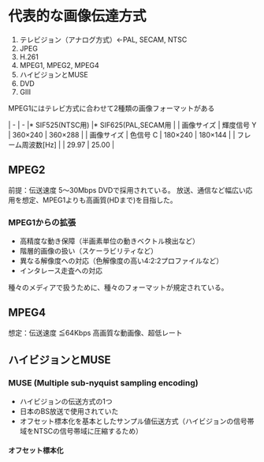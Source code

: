# 代表的な画像伝達方式
1. テレビジョン（アナログ方式）←PAL, SECAM, NTSC
2. JPEG
3. H.261
4. MPEG1, MPEG2, MPEG4
5. ハイビジョンとMUSE
6. DVD
7. GⅢ

MPEG1にはテレビ方式に合わせて2種類の画像フォーマットがある

| - | - |* SIF525(NTSC用) |* SIF625(PAL,SECAM用 |
| 画像サイズ | 輝度信号 Y | 360×240 | 360×288 |
| 画像サイズ | 色信号 C | 180×240 | 180×144 |
| フレーム周波数[Hz] | | 29.97 | 25.00 |


## MPEG2
前提：伝送速度 5～30Mbps
DVDで採用されている。
放送、通信など幅広い応用を想定、MPEG1よりも高画質(HDまで)を目指した。

### MPEG1からの拡張
* 高精度な動き保障（半画素単位の動きベクトル検出など）
* 階層的画像の扱い（スケーラビリティなど）
* 異なる解像度への対応（色解像度の高い4:2:2プロファイルなど）
* インタレース走査への対応

種々のメディアで扱うために、種々のフォーマットが規定されている。

## MPEG4
想定：伝送速度 ≦64Kbps
高画質な動画像、超低レート

## ハイビジョンとMUSE

### MUSE (Multiple sub-nyquist sampling encoding)
* ハイビジョンの伝送方式の1つ
* 日本のBS放送で使用されていた
* オフセット標本化を基本としたサンプル値伝送方式（ハイビジョンの信号帯域をNTSCの信号帯域に圧縮するため）

#### オフセット標本化
